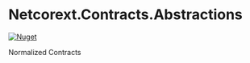 # Netcorext.Contracts.Abstractions

[![Nuget](https://img.shields.io/nuget/v/Netcorext.Contracts.Abstractions)](https://www.nuget.org/packages/Netcorext.Contracts.Abstractions)

Normalized Contracts